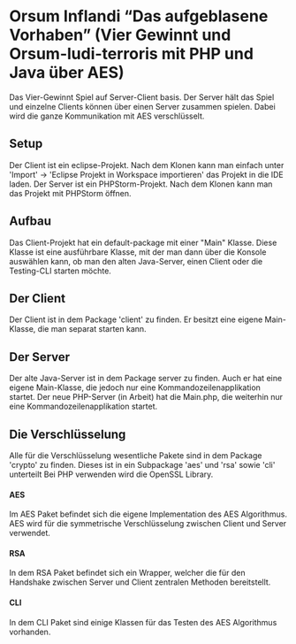 # Orsum Inflandi “Das aufgeblasene Vorhaben” (Vier Gewinnt und Orsum-ludi-terroris mit PHP und Java über AES)

Das Vier-Gewinnt Spiel auf Server-Client basis. Der Server hält das Spiel und einzelne Clients können über einen Server zusammen spielen. Dabei wird die ganze Kommunikation mit AES verschlüsselt.

## Setup
Der Client ist ein eclipse-Projekt. Nach dem Klonen kann man einfach unter 'Import' -> 'Eclipse Projekt in Workspace importieren' das Projekt in die IDE laden. 
Der Server ist ein PHPStorm-Projekt. Nach dem Klonen kann man das Projekt mit PHPStorm öffnen.

## Aufbau
Das Client-Projekt hat ein default-package mit einer "Main" Klasse. Diese Klasse ist eine ausführbare Klasse, mit der man dann über die Konsole auswählen kann, ob man den alten Java-Server, einen Client oder die Testing-CLI starten möchte. 

## Der Client
Der Client ist in dem Package 'client' zu finden. Er besitzt eine eigene Main-Klasse, die man separat starten kann. 

## Der Server
Der alte Java-Server ist in dem Package server zu finden. Auch er hat eine eigene Main-Klasse, die jedoch nur eine Kommandozeilenapplikation startet. 
Der neue PHP-Server (in Arbeit) hat die Main.php, die weiterhin nur eine Kommandozeilenapplikation startet.

## Die Verschlüsselung
Alle für die Verschlüsselung wesentliche Pakete sind in dem Package 'crypto' zu finden. Dieses ist in ein Subpackage 'aes' und 'rsa' sowie 'cli' unterteilt
Bei PHP verwenden wird die OpenSSL Library.

#### AES
Im AES Paket befindet sich die eigene Implementation des AES Algorithmus. AES wird für die symmetrische Verschlüsselung zwischen Client und Server verwendet.

#### RSA
In dem RSA Paket befindet sich ein Wrapper, welcher die für den Handshake zwischen Server und Client zentralen Methoden bereitstellt.

#### CLI
In dem CLI Paket sind einige Klassen für das Testen des AES Algorithmus vorhanden.
